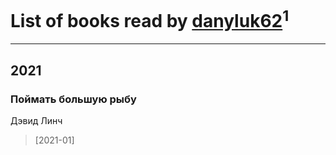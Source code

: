 # List of books read by [danyluk62](http://vk.com/id374149854)<sup>1</sup>
---

## 2021

### Поймать большую рыбу
Дэвид Линч
> [2021-01] 



